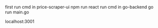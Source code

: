 first 
run cmd in price-scraper-ui
	npm run react
run cmd in go-backend
	go run main.go

localhost:3001
